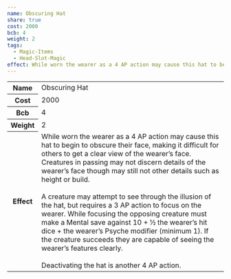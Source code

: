 ```yaml
---
name: Obscuring Hat
share: true
cost: 2000
bcb: 4
weight: 2
tags:
  - Magic-Items
  - Head-Slot-Magic
effect: While worn the wearer as a 4 AP action may cause this hat to begin to obscure their face, making it difficult for others to get a clear view of the wearer’s face. Creatures in passing may not discern details of the wearer’s face though may still not other details such as height or build.<br><br>A creature may attempt to see through the illusion of the hat, but requires a 3 AP action to focus on the wearer. While focusing the opposing creature must make a Mental save against 10 + ½ the wearer’s hit dice + the wearer’s Psyche modifier (minimum 1). If the creature succeeds they are capable of seeing the wearer’s features clearly.<br><br>Deactivating the hat is another 4 AP action.
---
```


<p><span style="overflow-x: auto;"><table><tbody><tr><th>Name</th><td>Obscuring Hat</td></tr><tr><th>Cost</th><td>2000</td></tr><tr><th>Bcb</th><td>4</td></tr><tr><th>Weight</th><td>2</td></tr><tr><th>Effect</th><td>While worn the wearer as a 4 AP action may cause this hat to begin to obscure their face, making it difficult for others to get a clear view of the wearer’s face. Creatures in passing may not discern details of the wearer’s face though may still not other details such as height or build.<br><br>A creature may attempt to see through the illusion of the hat, but requires a 3 AP action to focus on the wearer. While focusing the opposing creature must make a Mental save against 10 + ½ the wearer’s hit dice + the wearer’s Psyche modifier (minimum 1). If the creature succeeds they are capable of seeing the wearer’s features clearly.<br><br>Deactivating the hat is another 4 AP action.</td></tr></tbody></table></span></p>
